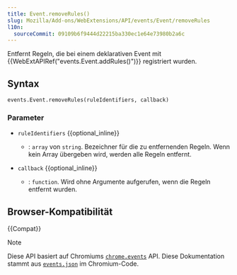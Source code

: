```yaml
---
title: Event.removeRules()
slug: Mozilla/Add-ons/WebExtensions/API/events/Event/removeRules
l10n:
  sourceCommit: 09109b6f9444d22215ba330ec1e64e73980b2a6c
---
```


Entfernt Regeln, die bei einem deklarativen Event mit {{WebExtAPIRef("events.Event.addRules()")}} registriert wurden.

## Syntax

```js-nolint
events.Event.removeRules(ruleIdentifiers, callback)
```

### Parameter

- `ruleIdentifiers` {{optional_inline}}
  - : `array` von `string`. Bezeichner für die zu entfernenden Regeln. Wenn kein Array übergeben wird, werden alle Regeln entfernt.

- `callback` {{optional_inline}}
  - : `function`. Wird ohne Argumente aufgerufen, wenn die Regeln entfernt wurden.

## Browser-Kompatibilität

{{Compat}}

> [!NOTE]
> Diese API basiert auf Chromiums [`chrome.events`](https://developer.chrome.com/docs/extensions/reference/api/events#method-Event-removeRules) API. Diese Dokumentation stammt aus [`events.json`](https://chromium.googlesource.com/chromium/src/+/master/extensions/common/api/events.json) im Chromium-Code.

<!--
// Urheberrecht 2015 Die Chromium-Urheber. Alle Rechte vorbehalten.
//
// Weiterverbreitung und Nutzung in Quell- und Binärformen, mit oder ohne
// Änderungen, sind unter den folgenden Bedingungen erlaubt:
//
//    * Weiterverbreitungen des Quellcodes müssen das obige Urheberrecht
// sowie diese Bedingungen und den folgenden Haftungsausschluss beibehalten.
//    * Weiterverbreitungen in Binärform müssen das obenstehende Urheberrecht
// sowie diese Bedingungen und den folgenden Haftungsausschluss in der
// Dokumentation und/oder anderen Materialien, die mit der
// Verteilung bereitgestellt werden, enthalten.
//    * Weder der Name Google Inc. noch die Namen seiner
// Mitwirkenden dürfen verwendet werden, um Produkte, die aus
// dieser Software abgeleitet wurden, zu bewerben oder zu bewerben,
// ohne vorherige schriftliche Genehmigung.
//
// DIESE SOFTWARE WIRD VON DEN URHEBERRECHTSINHABERN UND MITWIRKENDEN
// "WIE BESEHEN" BEREITGESTELLT UND JEGLICHE AUSDRÜCKLICHE ODER IMPLIZIERTE
// GEWÄHRLEISTUNGEN, EINSCHLIESSLICH, ABER NICHT BESCHRÄNKT AUF, DIE
// IMPLIZIERTEN GEWÄHRLEISTUNGEN DER MARKTGÄNGIGKEIT ODER EIGNUNG FÜR
// EINEN BESTIMMTEN ZWECK WERDEN ABGELEHNT. IN KEINEM FALL SIND DIE URHEBER
// ODER MITWIRKENDEN HAFTBAR FÜR JEGLICHE DIREKTEN, INDIREKTEN,
// ZUFÄLLIGEN, SPEZIELLEN, EXEMPLARISCHEN ODER FOLGESCHÄDEN (EINSCHLIESSLICH,
// ABER NICHT BESCHRÄNKT AUF DIE BESCHAFFUNG VON ERSATZWAREN ODER
// DIENSTLEISTUNGEN; NUTZUNGSAUSFALL ODER DATENVERLUST ODER
// ENTGANGENE GEWINNE ODER GESCHÄFTSUNTERBRECHUNG) JEDER
// THEORIE DER HAFTUNG, OB IN VERTRAG, STRIKTER HAFTUNG ODER
// UNERLAUBTER HANDLUNG (EINSCHLIESSLICH NACHLÄSSIGKEIT ODER ANDERWEITIG)
// AUS DEM EINSATZ DER SOFTWARE ENTSTANDEN SIND, SELBST WENN SIE
// ÜBER DIE MÖGLICHKEIT SOLCHER SCHÄDEN INFORMIERT WURDEN.
-->
